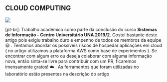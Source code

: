 ## CLOUD COMPUTING
![](https://github.com/ekkopy/analise-de-risco-em-cloud/blob/master/img/giphy.gif)

[pt-br]: Trabalho acadêmico como parte da conclusão do curso **Sistemas de Informação - Centro Universitário UNA 2019/2**. Gostei bastante deste artigo pois exigiu trabalho duro e empenho de todos os membros da equipe :smiley: . Tentamos abordar os possíveis riscos de hospedar aplicações em cloud ( no artigo utilizamos a plataforma AWS como base de experimentos ). Se encontrar com algum erro ou deseja colaborar com alguma informação nova, então sinta-se livre para contribuir com um PR, ficaremos imensamente gratos! :cloud: .  As ferramentos que foram utilizadas no laboratório estão presentes na descrição do artigo
